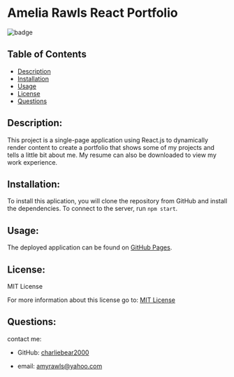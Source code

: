 # Amelia Rawls React Portfolio

![badge](https://img.shields.io/badge/License-MIT-yellow.svg)

## Table of Contents
- [Description](#description)
- [Installation](#installation)
- [Usage](#usage)
- [License](#license)
- [Questions](#questions)

## Description:

This project is a single-page application using React.js to dynamically render content to create a portfolio that shows some of my projects and tells a little bit about me. My resume can also be downloaded to view my work experience.


## Installation:

To install this aplication, you will clone the repository from GitHub and install the dependencies. To connect to the server, run `npm start`. 

## Usage:

The deployed application can be found on [GitHub Pages](https://https://charliebear2000.github.io/portfolio/).



## License:

MIT License

For more information about this license go to: [MIT License](https://choosealicense.com/licenses/mit//gpl-3.0/)

## Questions:

contact me:

- GitHub: [charliebear2000](https://github.com/charliebear2000)

- email: amyrawls@yahoo.com

